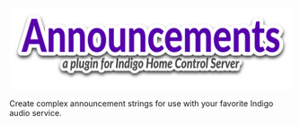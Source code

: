 ![Announcements Logo](img/img_announcementsLogo.png)

Create complex announcement strings for use with your
favorite Indigo audio service. 
